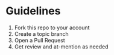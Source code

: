 # Guidelines

1. Fork this repo to your account
2. Create a topic branch
3. Open a Pull Request
4. Get review and at-mention as needed
